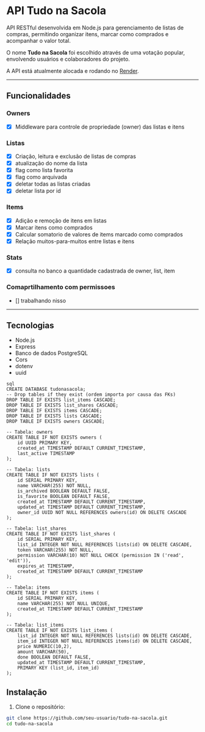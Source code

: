 # API Tudo na Sacola

API RESTful desenvolvida em Node.js para gerenciamento de listas de compras, permitindo organizar itens, marcar como comprados e acompanhar o valor total.

O nome **Tudo na Sacola** foi escolhido através de uma votação popular, envolvendo usuários e colaboradores do projeto.

A API está atualmente alocada e rodando no [Render](https://render.com).

---

## Funcionalidades
### Owners
* [x] Middleware para controle de propriedade (owner) das listas e itens

### Listas
* [x] Criação, leitura e exclusão de listas de compras
* [x] atualização do nome da lista
* [x] flag como lista favorita
* [x] flag como arquivada
* [x] deletar todas as listas criadas
* [x] deletar lista por id

### Items
* [x] Adição e remoção de itens em listas
* [x] Marcar itens como comprados
* [x] Calcular somatorio de valores de items marcado como comprados
* [x] Relação muitos-para-muitos entre listas e itens

### Stats
* [x] consulta no banco a quantidade cadastrada de owner, list, item

### Comaprtilhamento com permissoes
* [] trabalhando nisso

---

## Tecnologias

- Node.js
- Express
- Banco de dados PostgreSQL
- Cors
- dotenv
- uuid

```
sql
CREATE DATABASE tudonasacola;
-- Drop tables if they exist (ordem importa por causa das FKs)
DROP TABLE IF EXISTS list_items CASCADE;
DROP TABLE IF EXISTS list_shares CASCADE;
DROP TABLE IF EXISTS items CASCADE;
DROP TABLE IF EXISTS lists CASCADE;
DROP TABLE IF EXISTS owners CASCADE;

-- Tabela: owners
CREATE TABLE IF NOT EXISTS owners (
    id UUID PRIMARY KEY,
    created_at TIMESTAMP DEFAULT CURRENT_TIMESTAMP,
    last_active TIMESTAMP
);

-- Tabela: lists
CREATE TABLE IF NOT EXISTS lists (
    id SERIAL PRIMARY KEY,
    name VARCHAR(255) NOT NULL,
    is_archived BOOLEAN DEFAULT FALSE,
    is_favorite BOOLEAN DEFAULT FALSE,
    created_at TIMESTAMP DEFAULT CURRENT_TIMESTAMP,
    updated_at TIMESTAMP DEFAULT CURRENT_TIMESTAMP,
    owner_id UUID NOT NULL REFERENCES owners(id) ON DELETE CASCADE
);

-- Tabela: list_shares
CREATE TABLE IF NOT EXISTS list_shares (
    id SERIAL PRIMARY KEY,
    list_id INTEGER NOT NULL REFERENCES lists(id) ON DELETE CASCADE,
    token VARCHAR(255) NOT NULL,
    permission VARCHAR(10) NOT NULL CHECK (permission IN ('read', 'edit')),
    expires_at TIMESTAMP,
    created_at TIMESTAMP DEFAULT CURRENT_TIMESTAMP
);

-- Tabela: items
CREATE TABLE IF NOT EXISTS items (
    id SERIAL PRIMARY KEY,
    name VARCHAR(255) NOT NULL UNIQUE,
    created_at TIMESTAMP DEFAULT CURRENT_TIMESTAMP
);

-- Tabela: list_items
CREATE TABLE IF NOT EXISTS list_items (
    list_id INTEGER NOT NULL REFERENCES lists(id) ON DELETE CASCADE,
    item_id INTEGER NOT NULL REFERENCES items(id) ON DELETE CASCADE,
    price NUMERIC(10,2),
    amount VARCHAR(50),
    done BOOLEAN DEFAULT FALSE,
    updated_at TIMESTAMP DEFAULT CURRENT_TIMESTAMP,
    PRIMARY KEY (list_id, item_id)
);

```

## Instalação

1. Clone o repositório:

```bash
git clone https://github.com/seu-usuario/tudo-na-sacola.git
cd tudo-na-sacola
